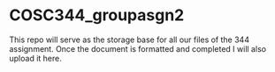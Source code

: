# COSC344_groupasgn2

This repo will serve as the storage base for all our files of the 344 assignment. Once the document is formatted and completed I will also upload it here. 